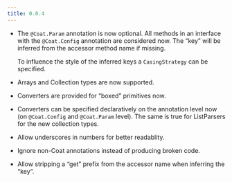 ```yaml
---
title: 0.0.4
---
```


- The `@Coat.Param` annotation is now optional. All methods in an interface
  with the `@Coat.Config` annotation are considered now. The “key” will be
  inferred from the accessor method name if missing. 

  To influence the style of the inferred keys a `CasingStrategy` can be
  specified.

- Arrays and Collection types are now supported.

- Converters are provided for “boxed” primitives now.

- Converters can be specified declaratively on the annotation level now
  (on `@Coat.Config` and `@Coat.Param` level). The same is true for ListParsers
  for the new collection types.

- Allow underscores in numbers for better readablity.

- Ignore non-Coat annotations instead of producing broken code.

- Allow stripping a “get” prefix from the accessor name when inferring
  the “key”.
